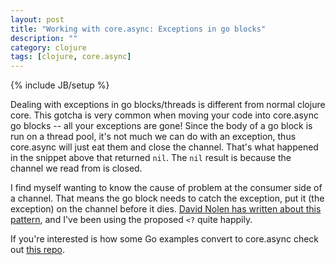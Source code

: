 ```yaml
---
layout: post
title: "Working with core.async: Exceptions in go blocks"
description: ""
category: clojure
tags: [clojure, core.async]
---
```

{% include JB/setup %}

Dealing with exceptions in go blocks/threads is different from normal clojure core. This gotcha is very common when moving your code into core.async go blocks -- all your exceptions are gone! Since the body of a go block is run on a thread pool, it's not much we can do with an exception, thus core.async will just eat them and close the channel. That's what happened in the snippet above that returned `nil`. The `nil` result is because the channel we read from is closed.

I find myself wanting to know the cause of problem at the consumer side of a channel. That means the go block needs to catch the exception, put it (the exception) on the channel before it dies. [David Nolen has written about this pattern](http://swannodette.github.io/2013/08/31/asynchronous-error-handling/), and I've been using the proposed `<?` quite happily.

<script src="https://gist.github.com/martintrojer/9436582.js?file=throw-err.clj"> </script>

If you're interested is how some Go examples convert to core.async check out [this repo](https://github.com/martintrojer/go-tutorials-core-async).
